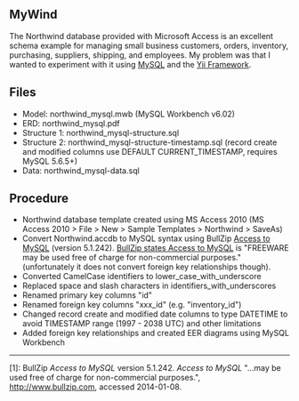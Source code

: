 ## MyWind

The Northwind database provided with Microsoft Access is an excellent schema example for managing small business customers, orders, inventory, purchasing, suppliers, shipping, and employees. My problem was that I wanted to experiment with it using [MySQL](http://www.mysql.com) and the [Yii Framework](http://www.yiiframework.com).

Files
-----
* Model: northwind_mysql.mwb (MySQL Workbench v6.02)
* ERD: northwind_mysql.pdf
* Structure 1: northwind_mysql-structure.sql
* Structure 2: northwind_mysql-structure-timestamp.sql (record create and modified columns use DEFAULT CURRENT_TIMESTAMP, requires MySQL 5.6.5+)
* Data: northwind_mysql-data.sql

Procedure
---------
* Northwind database template created using MS Access 2010 (MS Access 2010 > File > New > Sample Templates > Northwind > SaveAs)
* Convert Northwind.accdb to MySQL syntax using BullZip [Access to MySQL](http://www.bullzip.com) (version 5.1.242). [BullZip states Access to MySQL](http://www.bullzip.com/download.php) is "FREEWARE may be used free of charge for non-commercial purposes." (unfortunately it does not convert foreign key relationships though).
* Converted CamelCase identifiers to lower_case_with_underscore
* Replaced space and slash characters in identifiers_with_underscores
* Renamed primary key columns "id"
* Renamed foreign key columns "xxx_id" (e.g. "inventory_id")
* Changed record create and modified date columns to type DATETIME to avoid TIMESTAMP range (1997 - 2038 UTC) and other limitations
* Added foreign key relationships and created EER diagrams using MySQL Workbench

----
 [1]: BullZip *Access to MySQL* version 5.1.242. *Access to MySQL* "...may be used free of charge for non-commercial purposes.", http://www.bullzip.com, accessed 2014-01-08.
